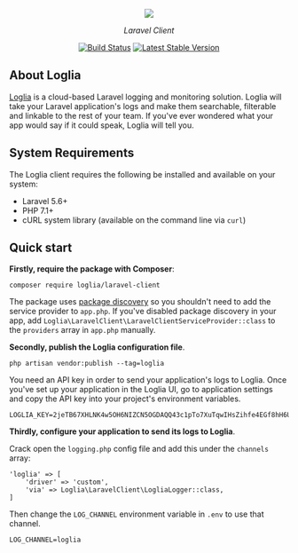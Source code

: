 <p align="center"><img src="https://res.cloudinary.com/loglia/image/upload/v1572656182/logo-dark_obmuma.svg"></p>
<p align="center"><i>Laravel Client</i></p>
<p align="center">
    <a href="https://travis-ci.org/loglia/laravel-client"><img src="https://travis-ci.org/loglia/laravel-client.svg" alt="Build Status"></a>
    <a href="https://packagist.org/packages/loglia/laravel-client"><img src="https://poser.pugx.org/loglia/laravel-client/v/stable.svg" alt="Latest Stable Version"></a>
</p>

## About Loglia

[Loglia](https://www.loglia.app) is a cloud-based Laravel logging and monitoring solution. Loglia will take your Laravel application's logs and make them searchable, filterable and linkable to the rest of your team. If you've ever wondered what your app would say if it could speak, Loglia will tell you.

## System Requirements

The Loglia client requires the following be installed and available on your system:

- Laravel 5.6+
- PHP 7.1+
- cURL system library (available on the command line via `curl`)

## Quick start

**Firstly, require the package with Composer**:

    composer require loglia/laravel-client
    
The package uses [package discovery](https://laravel.com/docs/5.6/packages#package-discovery) so you shouldn't need to add the service provider to `app.php`. If you've disabled package discovery in your app, add `Loglia\LaravelClient\LaravelClientServiceProvider::class` to the `providers` array in `app.php` manually.

**Secondly, publish the Loglia configuration file**.

    php artisan vendor:publish --tag=loglia
    
You need an API key in order to send your application's logs to Loglia. Once you've set up your application in the Loglia UI, go to application settings and copy the API key into your project's environment variables.

    LOGLIA_KEY=2jeTB67XHLNK4w5OH6NIZCN5OGDAQQ43c1pTo7XuTqwIHsZihfe4EGf8hH6Ufdtc

**Thirdly, configure your application to send its logs to Loglia**.

Crack open the `logging.php` config file and add this under the `channels` array:

    'loglia' => [
        'driver' => 'custom',
        'via' => Loglia\LaravelClient\LogliaLogger::class,
    ]
    
Then change the `LOG_CHANNEL` environment variable in `.env` to use that channel.

    LOG_CHANNEL=loglia

